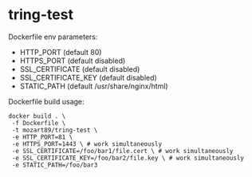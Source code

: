 # tring-test

Dockerfile env parameters:
* HTTP_PORT (default 80)
* HTTPS_PORT (default disabled)
* SSL_CERTIFICATE (default disabled)
* SSL_CERTIFICATE_KEY (default disabled)
* STATIC_PATH (default /usr/share/nginx/html)

Dockerfile build usage:
```
docker build . \
 -f Dockerfile \
 -t mozart89/tring-test \
 -e HTTP_PORT=81 \
 -e HTTPS_PORT=1443 \ # work simultaneously
 -e SSL_CERTIFICATE=/foo/bar1/file.cert \ # work simultaneously
 -e SSL_CERTIFICATE_KEY=/foo/bar2/file.key \ # work simultaneously
 -e STATIC_PATH=/foo/bar3
```
